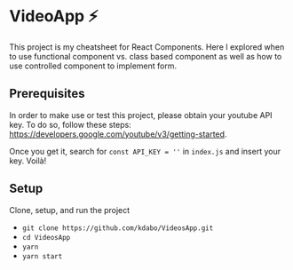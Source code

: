 # VideoApp ⚡

This project is my cheatsheet for React Components. Here I explored when to use functional component vs. class based component
as well as how to use controlled component to implement form.

## Prerequisites

In order to make use or test this project, please obtain your youtube API key. To do so, follow these steps: https://developers.google.com/youtube/v3/getting-started.

Once you get it, search for  `const API_KEY = ''` in `index.js` and insert your key. Voilà!

## Setup

Clone, setup, and run the project
- `git clone https://github.com/kdabo/VideosApp.git`
- `cd VideosApp`
- `yarn`
- `yarn start`